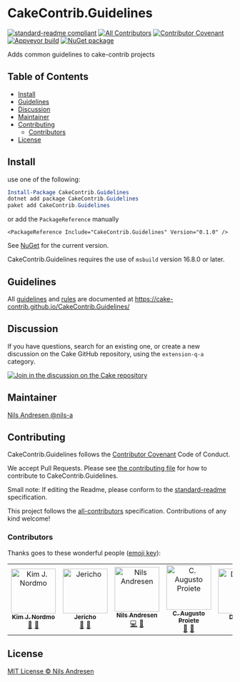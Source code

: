# CakeContrib.Guidelines

[![standard-readme compliant][]][standard-readme]
[![All Contributors][all-contributors-badge]](#contributors)
[![Contributor Covenant][contrib-covenantimg]][contrib-covenant]
[![Appveyor build][appveyorimage]][appveyor]
[![NuGet package][nugetimage]][nuget]

Adds common guidelines to cake-contrib projects

<!-- START doctoc generated TOC please keep comment here to allow auto update -->
<!-- DON'T EDIT THIS SECTION, INSTEAD RE-RUN doctoc TO UPDATE -->
## Table of Contents

- [Install](#install)
- [Guidelines](#guidelines)
- [Discussion](#discussion)
- [Maintainer](#maintainer)
- [Contributing](#contributing)
  - [Contributors](#contributors)
- [License](#license)

<!-- END doctoc generated TOC please keep comment here to allow auto update -->

## Install

use one of the following:
```ps1
Install-Package CakeContrib.Guidelines
dotnet add package CakeContrib.Guidelines
paket add CakeContrib.Guidelines

```

or add the `PackageReference` manually
```
<PackageReference Include="CakeContrib.Guidelines" Version="0.1.0" />
```

See [NuGet](https://www.nuget.org/packages/CakeContrib.Guidelines/) for the current version.

CakeContrib.Guidelines requires the use of `msbuild` version 16.8.0 or later.

## Guidelines

All [guidelines](https://cake-contrib.github.io/CakeContrib.Guidelines/guidelines) and [rules](https://cake-contrib.github.io/CakeContrib.Guidelines/rules) are documented at <https://cake-contrib.github.io/CakeContrib.Guidelines/>

## Discussion

If you have questions, search for an existing one, or create a new discussion on the Cake GitHub repository, using the `extension-q-a` category.

[![Join in the discussion on the Cake repository](https://img.shields.io/badge/GitHub-Discussions-green?logo=github)](https://github.com/cake-build/cake/discussions)

## Maintainer

[Nils Andresen @nils-a][maintainer]

## Contributing

CakeContrib.Guidelines follows the [Contributor Covenant][contrib-covenant] Code of Conduct.

We accept Pull Requests.
Please see [the contributing file][contributing] for how to contribute to CakeContrib.Guidelines.

Small note: If editing the Readme, please conform to the [standard-readme][] specification.

This project follows the [all-contributors][] specification. Contributions of any kind welcome!

### Contributors

Thanks goes to these wonderful people ([emoji key][emoji-key]):

<!-- ALL-CONTRIBUTORS-LIST:START - Do not remove or modify this section -->
<!-- prettier-ignore-start -->
<!-- markdownlint-disable -->
<table>
  <tbody>
    <tr>
      <td align="center"><a href="https://github.com/AdmiringWorm"><img src="https://avatars.githubusercontent.com/u/1474648?v=4?s=100" width="100px;" alt="Kim J. Nordmo"/><br /><sub><b>Kim J. Nordmo</b></sub></a><br /><a href="#question-AdmiringWorm" title="Answering Questions">💬</a> <a href="#ideas-AdmiringWorm" title="Ideas, Planning, & Feedback">🤔</a></td>
      <td align="center"><a href="https://github.com/Jericho"><img src="https://avatars.githubusercontent.com/u/112710?v=4?s=100" width="100px;" alt="Jericho"/><br /><sub><b>Jericho</b></sub></a><br /><a href="https://github.com/cake-contrib/CakeContrib.Guidelines/issues?q=author%3AJericho" title="Bug reports">🐛</a> <a href="#ideas-Jericho" title="Ideas, Planning, & Feedback">🤔</a></td>
      <td align="center"><a href="https://github.com/nils-a"><img src="https://avatars.githubusercontent.com/u/349188?v=4?s=100" width="100px;" alt="Nils Andresen"/><br /><sub><b>Nils Andresen</b></sub></a><br /><a href="https://github.com/cake-contrib/CakeContrib.Guidelines/commits?author=nils-a" title="Code">💻</a> <a href="#maintenance-nils-a" title="Maintenance">🚧</a></td>
      <td align="center"><a href="https://augustoproiete.net"><img src="https://avatars.githubusercontent.com/u/177608?v=4?s=100" width="100px;" alt="C. Augusto Proiete"/><br /><sub><b>C. Augusto Proiete</b></sub></a><br /><a href="#ideas-augustoproiete" title="Ideas, Planning, & Feedback">🤔</a> <a href="https://github.com/cake-contrib/CakeContrib.Guidelines/pulls?q=is%3Apr+reviewed-by%3Aaugustoproiete" title="Reviewed Pull Requests">👀</a></td>
      <td align="center"><a href="https://github.com/DiDoHH"><img src="https://avatars.githubusercontent.com/u/45682415?v=4?s=100" width="100px;" alt="DiDoHH"/><br /><sub><b>DiDoHH</b></sub></a><br /><a href="https://github.com/cake-contrib/CakeContrib.Guidelines/commits?author=DiDoHH" title="Documentation">📖</a></td>
      <td align="center"><a href="https://www.ahlgren.io"><img src="https://avatars.githubusercontent.com/u/864820?v=4?s=100" width="100px;" alt="Joel Ahlgren"/><br /><sub><b>Joel Ahlgren</b></sub></a><br /><a href="https://github.com/cake-contrib/CakeContrib.Guidelines/commits?author=squid-box" title="Code">💻</a></td>
    </tr>
  </tbody>
</table>

<!-- markdownlint-restore -->
<!-- prettier-ignore-end -->

<!-- ALL-CONTRIBUTORS-LIST:END -->

## License

[MIT License © Nils Andresen][license]

[all-contributors]: https://github.com/all-contributors/all-contributors
[all-contributors-badge]: https://img.shields.io/github/all-contributors/cake-contrib/CakeContrib.Guidelines/develop?&style=flat-square
[appveyor]: https://ci.appveyor.com/project/cakecontrib/cakecontrib-guidelines
[appveyorimage]: https://img.shields.io/appveyor/ci/cakecontrib/cakecontrib-guidelines.svg?logo=appveyor&style=flat-square
[contrib-covenant]: https://www.contributor-covenant.org/version/2/0/code_of_conduct/
[contrib-covenantimg]: https://img.shields.io/badge/Contributor%20Covenant-v2.0%20adopted-ff69b4.svg
[contributing]: CONTRIBUTING.md
[emoji-key]: https://allcontributors.org/docs/en/emoji-key
[maintainer]: https://github.com/nils-a
[nuget]: https://nuget.org/packages/CakeContrib.Guidelines
[nugetimage]: https://img.shields.io/nuget/v/CakeContrib.Guidelines.svg?logo=nuget&style=flat-square
[license]: LICENSE.txt
[standard-readme]: https://github.com/RichardLitt/standard-readme
[standard-readme compliant]: https://img.shields.io/badge/readme%20style-standard-brightgreen.svg?style=flat-square
